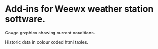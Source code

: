 Add-ins for Weewx weather station software.
============
Gauge graphics showing current conditions.

Historic data in colour coded html tables.

